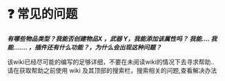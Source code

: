 # ❓ 常见的问题

_**有哪些物品类型？我能否创建物品X ，武器 Y，我能添加该属性吗？ 我能.... 我能....... ，插件还有什么功能？，为什么会出现这种问题？**_


该wiki已经尽可能的编写的足够详细，不要在未阅读wiki的情况下去寻求帮助..\
请在获取帮助之前使用 wiki 及其顶部的搜索栏，搜索相关的问题,查看解决办法